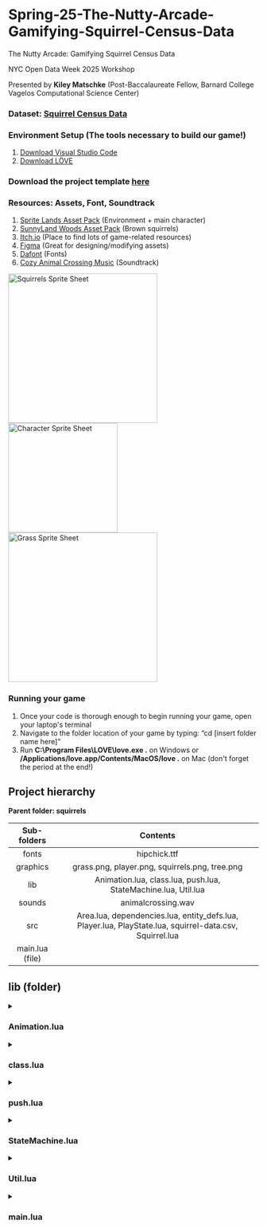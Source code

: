# Spring-25-The-Nutty-Arcade-Gamifying-Squirrel-Census-Data

The Nutty Arcade: Gamifying Squirrel Census Data

NYC Open Data Week 2025 Workshop

Presented by **Kiley Matschke** (Post-Baccalaureate Fellow, Barnard College Vagelos Computational Science Center)

### **Dataset:** [Squirrel Census Data](https://www.dropbox.com/scl/fi/is2yaa5gz1of32xo1xwvd/squirrel-data.csv?rlkey=sao5wj2tqd98nzs6rsi5k7ot6&e=2&dl=0)

### **Environment Setup (The tools necessary to build our game!)**

1. [Download Visual Studio Code](https://code.visualstudio.com/Download)
2. [Download LÖVE](https://love2d.org/)

### **Download the project template [here](https://drive.google.com/drive/folders/1sw_HqMAoGe-OUD2Q_HwDxi8FXagq2Q7u?usp=drive_link)** ###


### **Resources: Assets, Font, Soundtrack**

1. [Sprite Lands Asset Pack](https://cupnooble.itch.io/sprout-lands-asset-pack) (Environment + main character)
2. [SunnyLand Woods Asset Pack](https://ansimuz.itch.io/sunnyland-woods) (Brown squirrels)
3. [Itch.io](http://Itch.io) (Place to find lots of game-related resources)
4. [Figma](http://figma.com) (Great for designing/modifying assets)
5. [Dafont](https://www.dafont.com/) (Fonts)
6. [Cozy Animal Crossing Music](https://youtu.be/8kBlKM71pjc?si=20Xfh4WgZb2Sj34r) (Soundtrack)
<img width="300" alt="Squirrels Sprite Sheet" src="https://github.com/user-attachments/assets/4ffa9517-888b-4d09-ae54-0c8155433054" />
<img width="220" height="220" alt="Character Sprite Sheet" src="https://github.com/user-attachments/assets/861bc49f-eee1-4f24-992e-6ac2d335d3ed" />
<img width="300" alt="Grass Sprite Sheet" src="https://github.com/user-attachments/assets/f8217443-9cd3-44ff-9dbf-ae7473ea5bfd" />


### **Running your game**

1. Once your code is thorough enough to begin running your game, open your laptop's terminal
2. Navigate to the folder location of your game by typing: “cd [insert folder name here]”
3. Run **C:\Program Files\LOVE\love.exe .** on Windows or **/Applications/love.app/Contents/MacOS/love .** on Mac (don't forget the period at the end!)


## **Project hierarchy**

**Parent folder: squirrels**

| Sub-folders       | Contents           |
| :-------------: |:-------------:| 
| fonts         | hipchick.ttf |
| graphics | grass.png, player.png, squirrels.png, tree.png  |   
| lib            | Animation.lua, class.lua, push.lua, StateMachine.lua, Util.lua    |   
| sounds        | animalcrossing.wav      |   
| src            | Area.lua, dependencies.lua, entity_defs.lua, Player.lua, PlayState.lua, squirrel-data.csv, Squirrel.lua | 
| main.lua (file)        |    



## **lib (folder)**


<details>
  <summary><h3><b>Animation.lua</b></h3></summary>
  
  ```lua
    Animation = Class{}
    
    function Animation:init(def)
        self.frames = def.frames
        self.interval = def.interval
        self.texture = def.texture
        self.currentFrame = 1
        self.elapsedTime = 0
    end
    
    function Animation:update(dt)
        self.elapsedTime = self.elapsedTime + dt
    
        -- advance frame if time passed exceeds the set interval
        if self.elapsedTime >= self.interval then
            self.currentFrame = (self.currentFrame % #self.frames) + 1
            self.elapsedTime = self.elapsedTime - self.interval
        end
    end
    
    function Animation:render(x, y)
        local frame = self.frames[self.currentFrame]
        love.graphics.draw(gTextures[self.texture], gFrames[self.texture][frame], x, y)
    end

  ```
</details>













<details>
  <summary><h3><b>class.lua</b></h3></summary>
  
  ```lua
    local function include_helper(to, from, seen)
    	if from == nil then
    		return to
    	elseif type(from) ~= 'table' then
    		return from
    	elseif seen[from] then
    		return seen[from]
    	end
    
    	seen[from] = to
    	for k,v in pairs(from) do
    		k = include_helper({}, k, seen) -- keys might also be tables
    		if to[k] == nil then
    			to[k] = include_helper({}, v, seen)
    		end
    	end
    	return to
    end
    
    -- deeply copies `other' into `class'. keys in `other' that are already
    -- defined in `class' are omitted
    local function include(class, other)
    	return include_helper(class, other, {})
    end
    
    -- returns a deep copy of `other'
    local function clone(other)
    	return setmetatable(include({}, other), getmetatable(other))
    end
    
    local function new(class)
    	-- mixins
    	class = class or {}  -- class can be nil
    	local inc = class.__includes or {}
    	if getmetatable(inc) then inc = {inc} end
    
    	for _, other in ipairs(inc) do
    		if type(other) == "string" then
    			other = _G[other]
    		end
    		include(class, other)
    	end
    
    	-- class implementation
    	class.__index = class
    	class.init    = class.init    or class[1] or function() end
    	class.include = class.include or include
    	class.clone   = class.clone   or clone
    
    	-- constructor call
    	return setmetatable(class, {__call = function(c, ...)
    		local o = setmetatable({}, c)
    		o:init(...)
    		return o
    	end})
    end
    
    -- interface for cross class-system compatibility (see https://github.com/bartbes/Class-Commons).
    if class_commons ~= false and not common then
    	common = {}
    	function common.class(name, prototype, parent)
    		return new{__includes = {prototype, parent}}
    	end
    	function common.instance(class, ...)
    		return class(...)
    	end
    end
    
    
    -- the module
    return setmetatable({new = new, include = include, clone = clone},
    	{__call = function(_,...) return new(...) end})

  ```
</details>











<details>
  <summary><h3><b>push.lua</b></h3></summary>
  
  ```lua
  local love11 = love.getVersion() == 11
  local getDPI = love11 and love.window.getDPIScale or love.window.getPixelScale
  local windowUpdateMode = love11 and love.window.updateMode or function(width, height, settings)
    local _, _, flags = love.window.getMode()
    for k, v in pairs(settings) do flags[k] = v end
    love.window.setMode(width, height, flags)
  end
  
  local push = {
    
    defaults = {
      fullscreen = false,
      resizable = false,
      pixelperfect = false,
      highdpi = true,
      canvas = true,
      stencil = true
    }
    
  }
  setmetatable(push, push)
  
  function push:applySettings(settings)
    for k, v in pairs(settings) do
      self["_" .. k] = v
    end
  end
  
  function push:resetSettings() return self:applySettings(self.defaults) end
  
  function push:setupScreen(WWIDTH, WHEIGHT, RWIDTH, RHEIGHT, settings)
  
    settings = settings or {}
  
    self._WWIDTH, self._WHEIGHT = WWIDTH, WHEIGHT
    self._RWIDTH, self._RHEIGHT = RWIDTH, RHEIGHT
  
    self:applySettings(self.defaults) --set defaults first
    self:applySettings(settings) --then fill with custom settings
    
    windowUpdateMode(self._RWIDTH, self._RHEIGHT, {
      fullscreen = self._fullscreen,
      resizable = self._resizable,
      highdpi = self._highdpi
    })
  
    self:initValues()
  
    if self._canvas then
      self:setupCanvas({ "default" }) --setup canvas
    end
  
    self._borderColor = {0, 0, 0}
  
    self._drawFunctions = {
      ["start"] = self.start,
      ["end"] = self.finish
    }
  
    return self
  end
  
  function push:setupCanvas(canvases)
    table.insert(canvases, { name = "_render", private = true }) --final render
  
    self._canvas = true
    self.canvases = {}
  
    for i = 1, #canvases do
      push:addCanvas(canvases[i])
    end
  
    return self
  end
  function push:addCanvas(params)
    table.insert(self.canvases, {
      name = params.name,
      private = params.private,
      shader = params.shader,
      canvas = love.graphics.newCanvas(self._WWIDTH, self._WHEIGHT),
      stencil = params.stencil or self._stencil
    })
  end
  
  function push:setCanvas(name)
    if not self._canvas then return true end
    local canvasTable = self:getCanvasTable(name)
    return love.graphics.setCanvas({ canvasTable.canvas, stencil = canvasTable.stencil })
  end
  function push:getCanvasTable(name)
    for i = 1, #self.canvases do
      if self.canvases[i].name == name then
        return self.canvases[i]
      end
    end
  end
  function push:setShader(name, shader)
    if not shader then
      self:getCanvasTable("_render").shader = name
    else
      self:getCanvasTable(name).shader = shader
    end
  end
  
  function push:initValues()
    self._PSCALE = (not love11 and self._highdpi) and getDPI() or 1
    
    self._SCALE = {
      x = self._RWIDTH/self._WWIDTH * self._PSCALE,
      y = self._RHEIGHT/self._WHEIGHT * self._PSCALE
    }
    
    if self._stretched then --if stretched, no need to apply offset
      self._OFFSET = {x = 0, y = 0}
    else
      local scale = math.min(self._SCALE.x, self._SCALE.y)
      if self._pixelperfect then scale = math.floor(scale) end
      
      self._OFFSET = {x = (self._SCALE.x - scale) * (self._WWIDTH/2), y = (self._SCALE.y - scale) * (self._WHEIGHT/2)}
      self._SCALE.x, self._SCALE.y = scale, scale --apply same scale to X and Y
    end
    
    self._GWIDTH = self._RWIDTH * self._PSCALE - self._OFFSET.x * 2
    self._GHEIGHT = self._RHEIGHT * self._PSCALE - self._OFFSET.y * 2
  end
  
  function push:apply(operation, shader)
    self._drawFunctions[operation](self, shader)
  end
  
  function push:start()
    if self._canvas then
      love.graphics.push()
      love.graphics.setCanvas({ self.canvases[1].canvas, stencil = self.canvases[1].stencil })
  
    else
      love.graphics.translate(self._OFFSET.x, self._OFFSET.y)
      love.graphics.setScissor(self._OFFSET.x, self._OFFSET.y, self._WWIDTH*self._SCALE.x, self._WHEIGHT*self._SCALE.y)
      love.graphics.push()
      love.graphics.scale(self._SCALE.x, self._SCALE.y)
    end
  end
  
  function push:applyShaders(canvas, shaders)
    local _shader = love.graphics.getShader()
    if #shaders <= 1 then
      love.graphics.setShader(shaders[1])
      love.graphics.draw(canvas)
    else
      local _canvas = love.graphics.getCanvas()
  
      local _tmp = self:getCanvasTable("_tmp")
      if not _tmp then --create temp canvas only if needed
        self:addCanvas({ name = "_tmp", private = true, shader = nil })
        _tmp = self:getCanvasTable("_tmp")
      end
  
      love.graphics.push()
      love.graphics.origin()
      local outputCanvas
      for i = 1, #shaders do
        local inputCanvas = i % 2 == 1 and canvas or _tmp.canvas
        outputCanvas = i % 2 == 0 and canvas or _tmp.canvas
        love.graphics.setCanvas(outputCanvas)
        love.graphics.clear()
        love.graphics.setShader(shaders[i])
        love.graphics.draw(inputCanvas)
        love.graphics.setCanvas(inputCanvas)
      end
      love.graphics.pop()
  
      love.graphics.setCanvas(_canvas)
      love.graphics.draw(outputCanvas)
    end
    love.graphics.setShader(_shader)
  end
  
  function push:finish(shader)
    love.graphics.setBackgroundColor(unpack(self._borderColor))
    if self._canvas then
      local _render = self:getCanvasTable("_render")
  
      love.graphics.pop()
  
      local white = love11 and 1 or 255
      love.graphics.setColor(white, white, white)
  
      --draw canvas
      love.graphics.setCanvas(_render.canvas)
      for i = 1, #self.canvases do --do not draw _render yet
        local _table = self.canvases[i]
        if not _table.private then
          local _canvas = _table.canvas
          local _shader = _table.shader
          self:applyShaders(_canvas, type(_shader) == "table" and _shader or { _shader })
        end
      end
      love.graphics.setCanvas()
      
      --draw render
      love.graphics.translate(self._OFFSET.x, self._OFFSET.y)
      local shader = shader or _render.shader
      love.graphics.push()
      love.graphics.scale(self._SCALE.x, self._SCALE.y)
      self:applyShaders(_render.canvas, type(shader) == "table" and shader or { shader })
      love.graphics.pop()
  
      --clear canvas
      for i = 1, #self.canvases do
        love.graphics.setCanvas(self.canvases[i].canvas)
        love.graphics.clear()
      end
  
      love.graphics.setCanvas()
      love.graphics.setShader()
    else
      love.graphics.pop()
      love.graphics.setScissor()
    end
  end
  
  function push:setBorderColor(color, g, b)
    self._borderColor = g and {color, g, b} or color
  end
  
  function push:toGame(x, y)
    x, y = x - self._OFFSET.x, y - self._OFFSET.y
    local normalX, normalY = x / self._GWIDTH, y / self._GHEIGHT
    
    x = (x >= 0 and x <= self._WWIDTH * self._SCALE.x) and normalX * self._WWIDTH or nil
    y = (y >= 0 and y <= self._WHEIGHT * self._SCALE.y) and normalY * self._WHEIGHT or nil
    
    return x, y
  end
  
  function push:toReal(x, y)
    return x + self._OFFSET.x, y + self._OFFSET.y
  end
  
  function push:switchFullscreen(winw, winh)
    self._fullscreen = not self._fullscreen
    local windowWidth, windowHeight = love.window.getDesktopDimensions()
    
    if self._fullscreen then --save windowed dimensions for later
      self._WINWIDTH, self._WINHEIGHT = self._RWIDTH, self._RHEIGHT
    elseif not self._WINWIDTH or not self._WINHEIGHT then
      self._WINWIDTH, self._WINHEIGHT = windowWidth * .5, windowHeight * .5
    end
    
    self._RWIDTH = self._fullscreen and windowWidth or winw or self._WINWIDTH
    self._RHEIGHT = self._fullscreen and windowHeight or winh or self._WINHEIGHT
    
    self:initValues()
    
    love.window.setFullscreen(self._fullscreen, "desktop")
    if not self._fullscreen and (winw or winh) then
      windowUpdateMode(self._RWIDTH, self._RHEIGHT) --set window dimensions
    end
  end
  
  function push:resize(w, h)
    if self._highdpi then w, h = w / self._PSCALE, h / self._PSCALE end
    self._RWIDTH = w
    self._RHEIGHT = h
    self:initValues()
  end
  
  function push:getWidth() return self._WWIDTH end
  function push:getHeight() return self._WHEIGHT end
  function push:getDimensions() return self._WWIDTH, self._WHEIGHT end
  
  return push


  ```
</details>












<details>
  <summary><h3><b>StateMachine.lua</b></h3></summary>
  
  ```lua
    StateMachine = Class{}
    
    function StateMachine:init(states)
    	self.empty = {
    		render = function() end,
    		update = function() end,
    		processAI = function() end,
    		enter = function() end,
    		exit = function() end
    	}
    	self.states = states or {} -- [name] -> [function that returns states]
    	self.current = self.empty
    end
    
    function StateMachine:change(stateName, enterParams)
    	assert(self.states[stateName]) -- state must exist!
    	self.current:exit()
    	self.current = self.states[stateName]()
    	self.current:enter(enterParams)
    end
    
    function StateMachine:update(dt)
    	self.current:update(dt)
    end
    
    function StateMachine:render()
    	self.current:render()
    end
    
    
    function StateMachine:processAI(params, dt)
    	self.current:processAI(params, dt)
    end

  ```
</details>







<details>
  <summary><h3><b>Util.lua</b></h3></summary>
  
  ```lua
    function GenerateQuads(atlas, tilewidth, tileheight)
        local sheetWidth = atlas:getWidth() / tilewidth
        local sheetHeight = atlas:getHeight() / tileheight
    
        local sheetCounter = 1
        local spritesheet = {}
    
        for y = 0, sheetHeight - 1 do
            for x = 0, sheetWidth - 1 do
                spritesheet[sheetCounter] =
                    love.graphics.newQuad(x * tilewidth, y * tileheight, tilewidth,
                    tileheight, atlas:getDimensions())
                sheetCounter = sheetCounter + 1
            end
        end
    
        return spritesheet
    end
    
    
    function print_r ( t )
        local print_r_cache={}
        local function sub_print_r(t,indent)
            if (print_r_cache[tostring(t)]) then
                print(indent.."*"..tostring(t))
            else
                print_r_cache[tostring(t)]=true
                if (type(t)=="table") then
                    for pos,val in pairs(t) do
                        if (type(val)=="table") then
                            print(indent.."["..pos.."] => "..tostring(t).." {")
                            sub_print_r(val,indent..string.rep(" ",string.len(pos)+8))
                            print(indent..string.rep(" ",string.len(pos)+6).."}")
                        elseif (type(val)=="string") then
                            print(indent.."["..pos..'] => "'..val..'"')
                        else
                            print(indent.."["..pos.."] => "..tostring(val))
                        end
                    end
                else
                    print(indent..tostring(t))
                end
            end
        end
        if (type(t)=="table") then
            print(tostring(t).." {")
            sub_print_r(t,"  ")
            print("}")
        else
            sub_print_r(t,"  ")
        end
        print()
    end
  ```
</details>









<details>
  <summary><h3><b>main.lua</b></h3></summary>
  
  ```lua
    require 'src/dependencies'
    VIRTUAL_WIDTH = 1280 
    VIRTUAL_HEIGHT = 720 
    
    function love.load()
        love.window.setTitle('NYC Open Data Week 2025') -- appears at top of window
        love.graphics.setDefaultFilter('nearest', 'nearest') -- ensures graphics' clarity
    
        -- allows screen to adapt to dynamic resolutions and sizings
        push:setupScreen(VIRTUAL_WIDTH, VIRTUAL_HEIGHT, VIRTUAL_WIDTH, VIRTUAL_HEIGHT, {
            fullscreen = false,
            vsync = true,
            resizable = true
        })
    
        -- launch the visualization
        gStateMachine = StateMachine {
            ['play'] = function() return PlayState() end
        }
        gStateMachine:change('play')
    
        -- start music and make it loop
        gSounds['music']:setLooping(true)
        gSounds['music']:play()
    end
    
    function love.resize(w, h)
        push:resize(w, h)
    end
    
    function love.keypressed(key)
        love.keyboard.keysPressed[key] = true
        if key == "return" or key == "enter" then -- resets park every time you hit enter
            love.event.quit('restart')
        end
        if key == "escape" then
            love.event.quit() 
        end
    end
    
    function love.keyboard.wasPressed(key)
        return love.keyboard.keysPressed[key]
    end
    
    function love.update(dt)
        gStateMachine:update(dt)
        love.keyboard.keysPressed = {}
    end
    
    function love.draw()
        push:start()
        love.graphics.clear(192/255, 212/255, 112/255) -- light green background
        gStateMachine:render()
        push:finish()
    end
  ```
</details>


